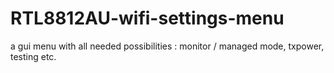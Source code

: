 # RTL8812AU-wifi-settings-menu
a gui menu with all needed possibilities : monitor / managed mode, txpower, testing etc.
